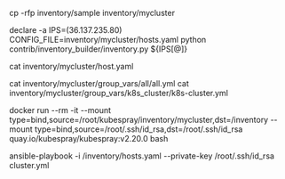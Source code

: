 cp -rfp inventory/sample inventory/mycluster

declare -a IPS=(36.137.235.80)
CONFIG_FILE=inventory/mycluster/hosts.yaml python contrib/inventory_builder/inventory.py ${IPS[@]}


cat inventory/mycluster/host.yaml

cat inventory/mycluster/group_vars/all/all.yml
cat inventory/mycluster/group_vars/k8s_cluster/k8s-cluster.yml




docker run --rm -it --mount type=bind,source=/root/kubespray/inventory/mycluster,dst=/inventory --mount type=bind,source=/root/.ssh/id_rsa,dst=/root/.ssh/id_rsa quay.io/kubespray/kubespray:v2.20.0 bash

ansible-playbook -i /inventory/hosts.yaml --private-key /root/.ssh/id_rsa cluster.yml